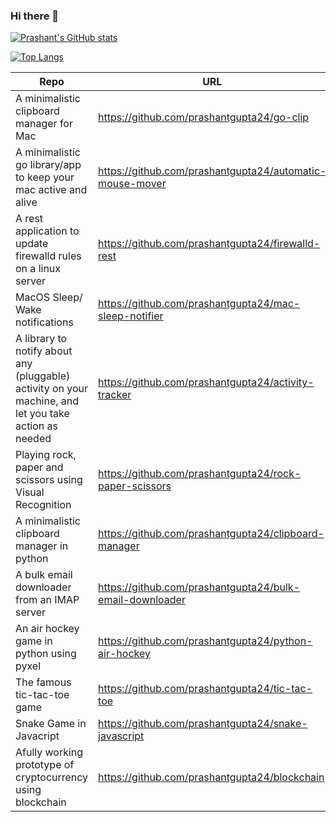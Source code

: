 ### Hi there 👋

<!--
**prashantgupta24/prashantgupta24** is a ✨ _special_ ✨ repository because its `README.md` (this file) appears on your GitHub profile.

Here are some ideas to get you started:

- 🔭 I’m currently working on ...
- 🌱 I’m currently learning ...
- 👯 I’m looking to collaborate on ...
- 🤔 I’m looking for help with ...
- 💬 Ask me about ...
- 📫 How to reach me: ...
- 😄 Pronouns: ...
- ⚡ Fun fact: ...
-->

[![Prashant's GitHub stats](https://github-readme-stats.vercel.app/api?username=prashantgupta24)](https://github.com/anuraghazra/github-readme-stats)

[![Top Langs](https://github-readme-stats.vercel.app/api/top-langs/?username=prashantgupta24&layout=compact&hide=java,jupyter%20notebook&langs_count=6)](https://github.com/anuraghazra/github-readme-stats)



| Repo      | URL | Language |
| ----------- | ----------- | ----------- |
| A minimalistic clipboard manager for Mac   | https://github.com/prashantgupta24/go-clip        | Go
|A minimalistic go library/app to keep your mac active and alive| https://github.com/prashantgupta24/automatic-mouse-mover | Go
| A rest application to update firewalld rules on a linux server | https://github.com/prashantgupta24/firewalld-rest | Go
| MacOS Sleep/ Wake notifications | https://github.com/prashantgupta24/mac-sleep-notifier | Go
| A library to notify about any (pluggable) activity on your machine, and let you take action as needed | https://github.com/prashantgupta24/activity-tracker| Go
| Playing rock, paper and scissors using Visual Recognition | https://github.com/prashantgupta24/rock-paper-scissors | Python
| A minimalistic clipboard manager in python | https://github.com/prashantgupta24/clipboard-manager | Python
| A bulk email downloader from an IMAP server | https://github.com/prashantgupta24/bulk-email-downloader | Go
| An air hockey game in python using pyxel | https://github.com/prashantgupta24/python-air-hockey | Python
| The famous tic-tac-toe game | https://github.com/prashantgupta24/tic-tac-toe | Javascript
| Snake Game in Javacript     | https://github.com/prashantgupta24/snake-javascript   | Javascript |
| Afully working prototype of cryptocurrency using blockchain | https://github.com/prashantgupta24/blockchain | Python

